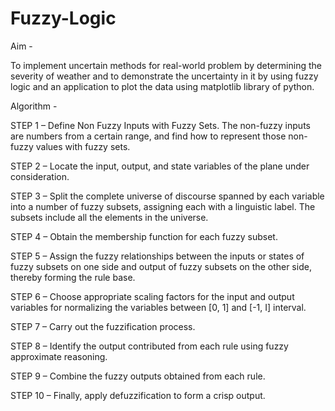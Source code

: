 # Fuzzy-Logic

Aim - 

To implement uncertain methods for real-world problem by determining the severity of  weather and to demonstrate the uncertainty in it by using fuzzy logic and an application to  plot the data using matplotlib library of python.


Algorithm -

STEP 1 – Define Non Fuzzy Inputs with Fuzzy Sets. The non-fuzzy inputs are numbers from a certain range, and find how to represent those non-fuzzy values with fuzzy sets.

STEP 2 – Locate the input, output, and state variables of the plane under consideration.

STEP 3 – Split the complete universe of discourse spanned by each variable into a number of fuzzy subsets, assigning each with a linguistic label. The subsets include all the
elements in the universe.

STEP 4 – Obtain the membership function for each fuzzy subset.

STEP 5 – Assign the fuzzy relationships between the inputs or states of fuzzy subsets on one side and output of fuzzy subsets on the other side, thereby forming the rule base.

STEP 6 – Choose appropriate scaling factors for the input and output variables for normalizing the variables between [0, 1] and [-1, I] interval.

STEP 7 – Carry out the fuzzification process.

STEP 8 – Identify the output contributed from each rule using fuzzy approximate reasoning.

STEP 9 – Combine the fuzzy outputs obtained from each rule.

STEP 10 – Finally, apply defuzzification to form a crisp output.
